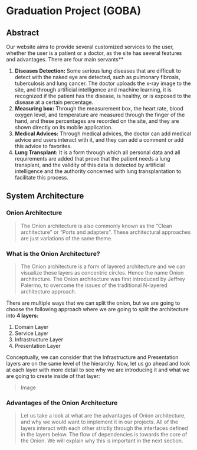 # Graduation Project (GOBA)
## Abstract
 Our website aims to provide several customized services to the user, whether the user is a patient or a doctor, as the
 site has several features and advantages.
 There are four main servants**
1. **Diseases Detection:** Some serious lung diseases that are difficult to detect with the naked eye are detected, such as pulmonary fibrosis, tuberculosis and lung cancer. The doctor uploads the x-ray image to the site, and through artificial intelligence and machine learning, it is recognized if the patient has the disease, is healthy, or is exposed to the disease at a certain percentage.
2. **Measuring box:** Through the measurement box, the heart rate, blood oxygen level, and temperature are measured through the finger of the hand, and these percentages are recorded on the site, and they are shown directly on its mobile application.
3. **Medical Advices:** Through medical advices, the doctor can add medical advice and users interact with it, and they can add a comment or add this advice to favorites.
4. **Lung Transplant:** It is a form through which all personal data and all requirements are added that prove that the patient needs a lung transplant, and the validity of this data is detected by artificial intelligence and the authority concerned with lung transplantation to facilitate this process.

## System Architecture
### Onion Architecture
> The Onion architecture is also commonly known as the “Clean architecture” or “Ports and adapters”. These architectural approaches are just variations of the same theme.

### What is the Onion Architecture?
> The Onion architecture is a form of layered architecture and we can visualize these layers as concentric circles. Hence the name Onion architecture. The Onion architecture was first introduced by Jeffrey Palermo, to overcome the issues of the traditional N-layered architecture approach.

There are multiple ways that we can split the onion, but we are going to choose the following approach where we are going to split the architecture into **4 layers:**
1. Domain Layer
2. Service Layer
3. Infrastructure Layer
4. Presentation Layer

Conceptually, we can consider that the Infrastructure and Presentation layers are on the same level of the hierarchy.
Now, let us go ahead and look at each layer with more detail to see why we are introducing it and what we are going to create inside of that layer:
> Image

### Advantages of the Onion Architecture
> Let us take a look at what are the advantages of Onion architecture, and why we would want to implement it in our projects.
> All of the layers interact with each other strictly through the interfaces defined in the layers below. The flow of dependencies is towards the core of the Onion. We will explain why this is important in the next section.
